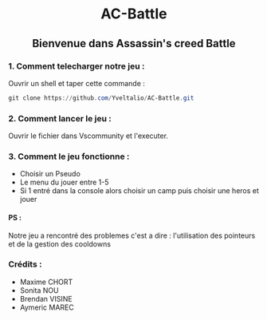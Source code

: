 # <div align="center">AC-Battle
## <div align="center"> Bienvenue dans Assassin's creed Battle
### 1. Comment telecharger notre jeu :
Ouvrir un shell et taper cette commande :

```PowerShell
git clone https://github.com/Yveltalio/AC-Battle.git
```

### 2. Comment lancer le jeu :

Ouvrir le fichier dans Vscommunity et l'executer.
### 3. Comment le jeu fonctionne :
 - Choisir un Pseudo 
 - Le menu du jouer entre 1-5
 - Si 1 entré dans la console alors choisir un camp puis choisir une heros et jouer 

#### PS : 
Notre jeu a rencontré des problemes c'est a dire : l'utilisation des pointeurs et de la gestion des cooldowns 

### Crédits :
- Maxime CHORT
- Sonita NOU
- Brendan VISINE 
- Aymeric MAREC